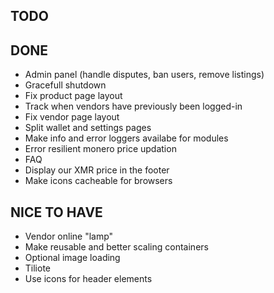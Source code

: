## TODO

## DONE
- Admin panel (handle disputes, ban users, remove listings)
- Gracefull shutdown
- Fix product page layout
- Track when vendors have previously been logged-in
- Fix vendor page layout
- Split wallet and settings pages
- Make info and error loggers availabe for modules
- Error resilient monero price updation
- FAQ
- Display our XMR price in the footer
- Make icons cacheable for browsers

## NICE TO HAVE
- Vendor online "lamp"
- Make reusable and better scaling containers
- Optional image loading
- Tiliote
- Use icons for header elements
